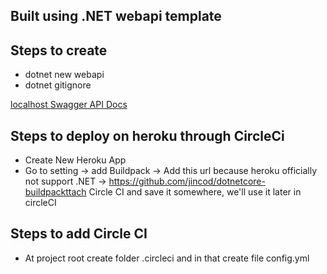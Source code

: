 ## Built using .NET webapi template


## Steps to create

- dotnet new webapi
- dotnet gitignore


[localhost Swagger API Docs](https://localhost:7064/Swagger/index.html)


## Steps to deploy on heroku through CircleCi

- Create New Heroku App
- Go to setting -> add Buildpack -> Add this url because heroku officially not support .NET -> https://github.com/jincod/dotnetcore-buildpackttach Circle CI and save it somewhere, we'll use it later in circleCI 

## Steps to add Circle CI 

- At project root create folder .circleci and in that create file config.yml